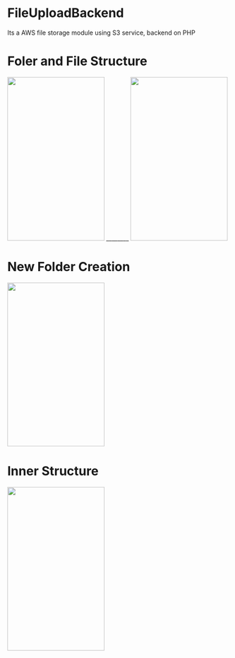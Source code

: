 # FileUploadBackend
Its a AWS file storage module using S3 service, backend on PHP

# Foler and File Structure
<image src="image1.png" width="220" height="370"> ________  <image src="image2.png" width="220" height="370">

# New Folder Creation
<image src="image3.png" width="220" height="370">

# Inner Structure
<image src="image4.png" width="220" height="370">


